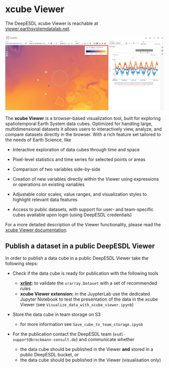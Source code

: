 # xcube Viewer

The DeepESDL xcube Viewer is reachable at [viewer.earthsystemdatalab.net](https://viewer.earthsystemdatalab.net).

![Viewer Image](../../img/img_viewer_2.png)

The **xcube Viewer** is a browser-based visualization tool, built for exploring spatiotemporal Earth System
data cubes. Optimized for handling large, multidimensional datasets it allows users to interactively view, analyze,
and compare datasets directly in the browser. With a rich feature set tailored to the needs of Earth Science, like

* Interactive exploration of data cubes through time and space

* Pixel-level statistics and time series for selected points or areas

* Comparison of two variables side-by-side 

* Creation of new variables directly within the Viewer using expressions or operations on existing variables

* Adjustable color scales, value ranges, and visualization styles to highlight relevant data features

* Access to public datasets, with support for user- and team-specific cubes available upon
  login (using DeepESDL credentials)

For a more detailed description of the Viewer functionality, please read the 
[xcube Viewer documentation](https://xcube-dev.github.io/xcube-viewer).


## Publish a dataset in a public DeepESDL Viewer

In order to publish a data cube in a public DeepESDL Viewer take the following steps:

* Check if the data cube is ready for publication with the following tools

     * **[xrlint](https://bcdev.github.io/xrlint/):** to validate the `xrarray.Dataset` with a set of recommended rules 
     * **xcube Viewer extension:** in the JuypterLab use the dedicated Jupyter Notebook to test the presentation of
       the data in the xcube Viewer (see `Visualize_data_with_xcube_viewer.ipynb`)

* Store the data cube in team storage on S3 
  
    * for more information see `Save_cube_to_team_storage.ipynb`

* For the publication contact the DeepESDL team (`esdl-support@brockmann-consult.de`) and communicate whether 

    * the data cube should be published in the Viewer **and** stored in a public DeepESDL bucket, or
    * the data cube should be published in the Viewer (visualisation only)

